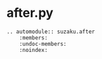 # after.py

```{eval-rst}
.. automodule:: suzaku.after
    :members:
    :undoc-members:
    :noindex:
```
